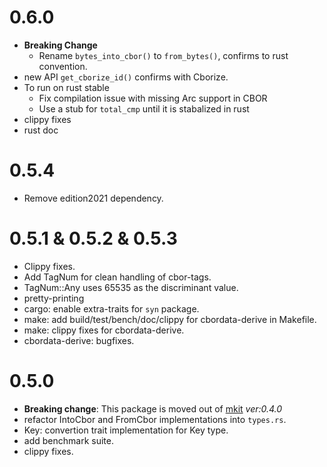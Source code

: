 0.6.0
=====

* **Breaking Change**
  * Rename `bytes_into_cbor()` to `from_bytes()`, confirms to rust convention.
* new API `get_cborize_id()` confirms with Cborize.
* To run on rust stable
  * Fix compilation issue with missing Arc support in CBOR
  * Use a stub for `total_cmp` until it is stabalized in rust
* clippy fixes
* rust doc

0.5.4
=====

* Remove edition2021 dependency.

0.5.1 & 0.5.2 & 0.5.3
=====================

* Clippy fixes.
* Add TagNum for clean handling of cbor-tags.
* TagNum::Any uses 65535 as the discriminant value.
* pretty-printing
* cargo: enable extra-traits for `syn` package.
* make: add build/test/bench/doc/clippy for cbordata-derive in Makefile.
* make: clippy fixes for cbordata-derive.
* cbordata-derive: bugfixes.

0.5.0
=====

* **Breaking change**: This package is moved out of [mkit][mkit] _ver:0.4.0_
* refactor IntoCbor and FromCbor implementations into `types.rs`.
* Key: convertion trait implementation for Key type.
* add benchmark suite.
* clippy fixes.

[mkit]: https://github.com/bnclabs/mkit
